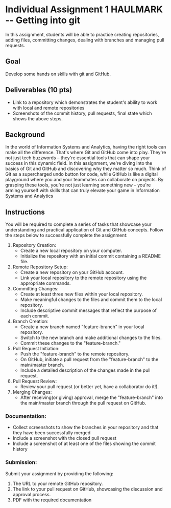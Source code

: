 # Individual Assignment 1 HAULMARK -- Getting into git
In this assignment, students will be able to practice creating repositories, adding files, committing changes, dealing with branches and managing pull requests.

## Goal
Develop some hands on skills with git and GitHub.

## Deliverables (10 pts)
- Link to a repository which demonstrates the student's ability to work with local and remote repositories
- Screenshots of the commit history, pull requests, final state which shows the above steps.

## Background
In the world of Information Systems and Analytics, having the right tools can make all the difference. That's where Git and GitHub come into play. They're not just tech buzzwords – they're essential tools that can shape your success in this dynamic field.
In this assignment, we're diving into the basics of Git and GitHub and discovering why they matter so much. Think of Git as a supercharged undo button for code, while GitHub is like a digital playground where you and your teammates can collaborate on projects. By grasping these tools, you're not just learning something new – you're arming yourself with skills that can truly elevate your game in Information Systems and Analytics

## Instructions

You will be required to complete a series of tasks that showcase your understanding and practical application of Git and GitHub concepts. 
Follow the steps below to successfully complete the assignment:
1.	Repository Creation:
    -	Create a new local repository on your computer.
    -	Initialize the repository with an initial commit containing a README file.
2.	Remote Repository Setup:
    -	Create a new repository on your GitHub account.
    -	Link your local repository to the remote repository using the appropriate commands.
3.	Committing Changes:
    -	Create at least three new files within your local repository.
    -	Make meaningful changes to the files and commit them to the local repository.
    -	Include descriptive commit messages that reflect the purpose of each commit.
4.	Branch Creation:
    -	Create a new branch named "feature-branch" in your local repository.
    -	Switch to the new branch and make additional changes to the files.
    -	Commit these changes to the "feature-branch."
5.	Pull Request Initiation:
    -	Push the "feature-branch" to the remote repository.
    -	On GitHub, initiate a pull request from the "feature-branch" to the main/master branch.
    -	Include a detailed description of the changes made in the pull request.
6.	Pull Request Review:
    -	Review your pull request (or better yet, have a collaborator do it!).
7.	Merging Changes:
    -	After receiving(or giving) approval, merge the "feature-branch" into the main/master branch through the pull request on GitHub.
### Documentation:
- Collect screenshots to show the branches in your repository and that they have been successfully merged
- Include a screenshot with the closed pull request
- Include a screenshot of at least one of the files showing the commit history
### Submission: 
Submit your assignment by providing the following:
1. The URL to your remote GitHub repository.
2. The link to your pull request on GitHub, showcasing the discussion and approval process.
3. PDF with the required documentation
